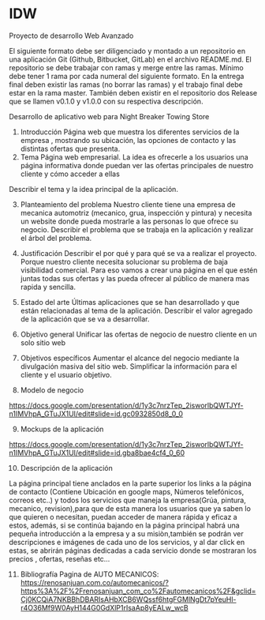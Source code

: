 # IDW

Proyecto de desarrollo Web Avanzado
 
El siguiente formato debe ser diligenciado y montado a un repositorio en una aplicación Git (Github, Bitbucket, GitLab) en el archivo README.md. El repositorio se debe trabajar con ramas y merge entre las ramas. Mínimo debe tener 1 rama por cada numeral del siguiente formato.
En la entrega final deben existir las ramas (no borrar las ramas) y el trabajo final debe estar en la rama master.
También deben existir en el repositorio dos Release que se llamen v0.1.0 y v1.0.0 con su respectiva descripción.
 
Desarrollo de aplicativo web para Night Breaker Towing Store
 
1.	Introducción
Página web que muestra los diferentes servicios de la empresa , mostrando su ubicación, las opciones de contacto y las distintas ofertas que presenta.
2.	Tema
Página web empresarial.
La idea es ofrecerle a los usuarios una página informativa donde puedan ver las ofertas principales de nuestro cliente y cómo acceder a ellas
 
Describir el tema y la idea principal de la aplicación.
 
3.	Planteamiento del problema
Nuestro cliente tiene una empresa de mecanica automotriz (mecanico, grua, inspección y pintura) y necesita un website donde pueda mostrarle a las personas lo que ofrece su negocio.
Describir el problema que se trabaja en la aplicación y realizar el árbol del problema.
4.	Justificación
Describir el por qué y para qué se va a realizar el proyecto.
Porque nuestro cliente necesita solucionar su problema de baja visibilidad comercial. Para eso vamos a crear una página en el que estén juntas todas sus ofertas y las pueda ofrecer al público de manera mas rapida y sencilla.
 
5.	Estado del arte
Últimas aplicaciones que se han desarrollado y que están relacionadas al tema de la aplicación. Describir el valor agregado de la aplicación que se va a desarrollar.
 
6.	Objetivo general
	Unificar las ofertas de negocio de nuestro cliente en un solo sitio web
 
7. Objetivos específicos
Aumentar el alcance del negocio mediante la divulgación masiva del sitio web.
Simplificar la información para el cliente y el usuario objetivo.
 
8.    Modelo de negocio
 
https://docs.google.com/presentation/d/1y3c7nrzTep_2isworlbQWTJYf-n1IMVhpA_GTuJX1UI/edit#slide=id.gc0932850d8_0_0
 
9.    Mockups de la aplicación

 https://docs.google.com/presentation/d/1y3c7nrzTep_2isworlbQWTJYf-n1IMVhpA_GTuJX1UI/edit#slide=id.gba8bae4cf4_0_60
 
10.   Descripción de la aplicación
 
La página principal tiene anclados en la parte superior los links a la página de contacto (Contiene Ubicación en google maps, Números telefónicos, correos etc..) y todos los servicios que maneja la empresa(Grúa, pintura, mecanico, revision),para que de esta manera los usuarios que ya saben lo que quieren o necesitan, puedan acceder de manera rápida y eficaz a estos, además, si se continúa bajando en la página principal habrá una pequeña introducción a la empresa y a su misiòn,también se podrán ver descripciones e imágenes de cada uno de los servicios, y al dar click en estas, se abrirán páginas dedicadas a cada servicio donde se mostraran los precios , ofertas, reseñas etc…
 
11.   Bibliografía
Pagina de AUTO MECANICOS: https://renosanjuan.com.co/automecanicos/?https%3A%2F%2Frenosanjuan_com_co%2Fautomecanicos%2F&gclid=Cj0KCQiA7NKBBhDBARIsAHbXCB6WQssf6htgFGMlNgDt7pYeuHl-r4O36Mf9W0AyH144G0GdXlP1rIsaAp8yEALw_wcB
